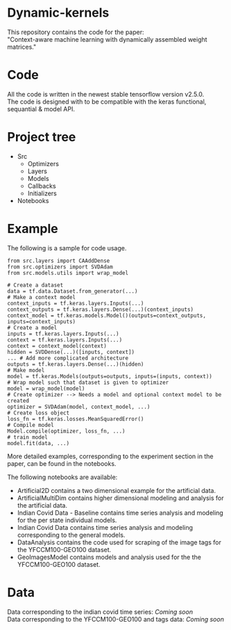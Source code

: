 # Dynamic-kernels
This repository contains the code for the paper: <br>
"Context-aware machine learning with dynamically assembled weight matrices."

# Code
All the code is written in the newest stable tensorflow version v2.5.0. <br>
The code is designed with to be compatible with the keras functional, sequantial & model API.

# Project tree
* Src
  * Optimizers
  * Layers
  * Models
  * Callbacks
  * Initializers
* Notebooks

# Example
The following is a sample for code usage.

```
from src.layers import CAAddDense
from src.optimizers import SVDAdam
from src.models.utils import wrap_model

# Create a dataset
data = tf.data.Dataset.from_generator(...)
# Make a context model
context_inputs = tf.keras.layers.Inputs(...)
context_outputs = tf.keras.layers.Dense(...)(context_inputs)
context_model = tf.keras.models.Model()(outputs=context_outputs, inputs=context_inputs)
# Create a model
inputs = tf.keras.layers.Inputs(...)
context = tf.keras.layers.Inputs(...)
context = context_model(context)
hidden = SVDDense(...)([inputs, context])
... # Add more complicated architecture
outputs = tf.keras.layers.Dense(...)(hidden)
# Make model
model = tf.keras.Models(outputs=outputs, inputs=(inputs, context))
# Wrap model such that dataset is given to optimizer
model = wrap_model(model)
# Create optimizer --> Needs a model and optional context model to be created
optimizer = SVDAdam(model, context_model, ...)
# Create loss object
loss_fn = tf.keras.losses.MeanSquaredError()
# Compile model
Model.compile(optimizer, loss_fn, ...)
# train model
model.fit(data, ...)
```

More detailed examples, corresponding to the experiment section in the paper, can be found in the notebooks.

The following notebooks are available:
* Artificial2D contains a two dimensional example for the artificial data.
* ArtificialMultiDim contains higher dimensional modeling and analysis for the artificial data.
* Indian Covid Data - Baseline contains time series analysis and modeling for the per state individual models.
* Indian Covid Data contains time series analysis and modeling corresponding to the general models.
* DataAnalysis contains the code used for scraping of the image tags for the YFCCM100-GEO100 dataset.
* GeoImagesModel contains models and analysis used for the the YFCCM100-GEO100 dataset.


# Data

Data corresponding to the indian covid time series: *Coming soon* <br>
Data corresponding to the YFCCM100-GEO100 and tags data: *Coming soon* <br>

